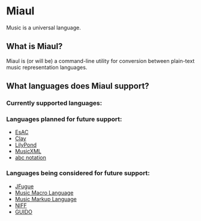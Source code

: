 # Miaul
Music is a universal language.

## What is Miaul?
Miaul is (or will be) a command-line utility for conversion between plain-text
music representation languages.

## What languages does Miaul support?
### Currently supported languages:

### Languages planned for future support:
* [EsAC](http://www.esac-data.org/)
* [Clay](http://www.cs.oswego.edu/MxM/)
* [LilyPond](http://www.lilypond.org)
* [MusicXML](http://www.musicxml.com/)
* [abc notation](http://abcnotation.com/)

### Languages being considered for future support:
* [JFugue](http://www.jfugue.org/)
* [Music Macro Language](http://en.wikipedia.org/wiki/Music_Macro_Language)
* [Music Markup Language](http://www.musicmarkup.info/)
* [NIFF](http://www.music-notation.info/en/formats/NIFF.html)
* [GUIDO](http://guidolib.sourceforge.net/GUIDO/)
